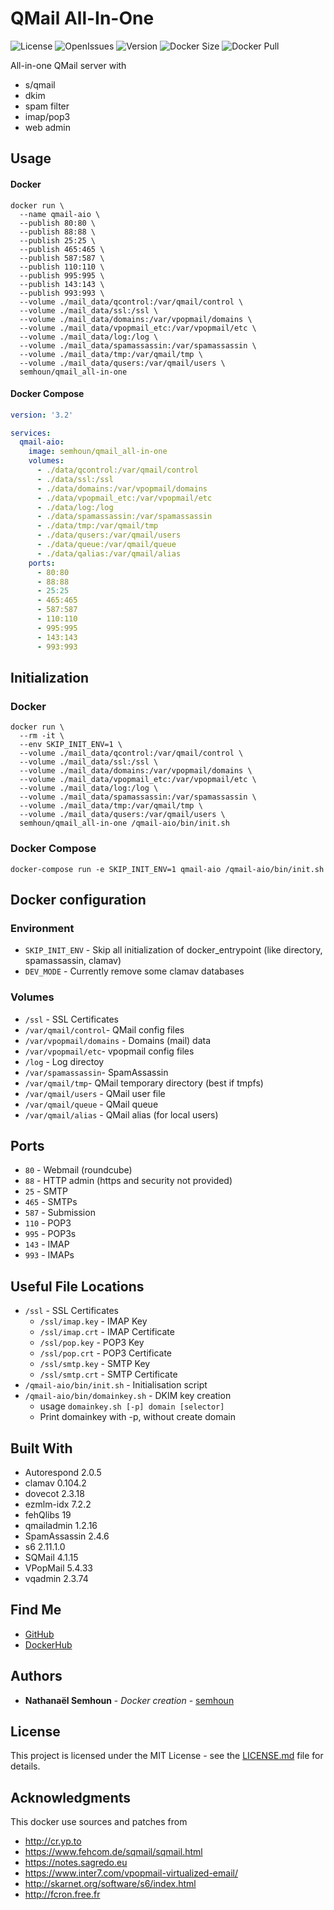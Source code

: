 # QMail All-In-One

![License](https://img.shields.io/github/license/semhoun/qmail_all-in-one) ![OpenIssues](https://img.shields.io/github/issues-raw/semhoun/qmail_all-in-one) ![Version](https://img.shields.io/github/v/tag/semhoun/qmail_all-in-one) ![Docker Size](https://img.shields.io/docker/image-size/semhoun/qmail_all-in-one)  ![Docker Pull](https://img.shields.io/docker/pulls/semhoun/qmail_all-in-one)


All-in-one QMail server with
  - s/qmail
  - dkim
  - spam filter
  - imap/pop3
  - web admin

## Usage

#### Docker

```shell
docker run \
  --name qmail-aio \
  --publish 80:80 \
  --publish 88:88 \
  --publish 25:25 \
  --publish 465:465 \
  --publish 587:587 \
  --publish 110:110 \
  --publish 995:995 \
  --publish 143:143 \
  --publish 993:993 \
  --volume ./mail_data/qcontrol:/var/qmail/control \
  --volume ./mail_data/ssl:/ssl \
  --volume ./mail_data/domains:/var/vpopmail/domains \
  --volume ./mail_data/vpopmail_etc:/var/vpopmail/etc \
  --volume ./mail_data/log:/log \
  --volume ./mail_data/spamassassin:/var/spamassassin \
  --volume ./mail_data/tmp:/var/qmail/tmp \
  --volume ./mail_data/qusers:/var/qmail/users \
  semhoun/qmail_all-in-one
```
#### Docker Compose
```yaml
version: '3.2'

services:
  qmail-aio:
    image: semhoun/qmail_all-in-one
    volumes:
      - ./data/qcontrol:/var/qmail/control
      - ./data/ssl:/ssl
      - ./data/domains:/var/vpopmail/domains
      - ./data/vpopmail_etc:/var/vpopmail/etc
      - ./data/log:/log
      - ./data/spamassassin:/var/spamassassin
      - ./data/tmp:/var/qmail/tmp
      - ./data/qusers:/var/qmail/users
      - ./data/queue:/var/qmail/queue
      - ./data/qalias:/var/qmail/alias
    ports:
      - 80:80
      - 88:88
      - 25:25
      - 465:465
      - 587:587
      - 110:110
      - 995:995
      - 143:143
      - 993:993
```

## Initialization
### Docker
```shell
docker run \
  --rm -it \
  --env SKIP_INIT_ENV=1 \
  --volume ./mail_data/qcontrol:/var/qmail/control \
  --volume ./mail_data/ssl:/ssl \
  --volume ./mail_data/domains:/var/vpopmail/domains \
  --volume ./mail_data/vpopmail_etc:/var/vpopmail/etc \
  --volume ./mail_data/log:/log \
  --volume ./mail_data/spamassassin:/var/spamassassin \
  --volume ./mail_data/tmp:/var/qmail/tmp \
  --volume ./mail_data/qusers:/var/qmail/users \
  semhoun/qmail_all-in-one /qmail-aio/bin/init.sh
```
### Docker Compose
```shell
docker-compose run -e SKIP_INIT_ENV=1 qmail-aio /qmail-aio/bin/init.sh
```

## Docker configuration
### Environment

* `SKIP_INIT_ENV` - Skip all initialization of docker_entrypoint (like directory, spamassassin, clamav)
* `DEV_MODE` - Currently remove some clamav databases

### Volumes

* `/ssl` - SSL Certificates
* `/var/qmail/control`- QMail config files
* `/var/vpopmail/domains` - Domains (mail) data
* `/var/vpopmail/etc`- vpopmail config files 
* `/log` - Log directoy
* `/var/spamassassin`- SpamAssassin
* `/var/qmail/tmp`- QMail temporary directory (best if tmpfs)
* `/var/qmail/users` - QMail user file
* `/var/qmail/queue` - QMail queue
* `/var/qmail/alias` - QMail alias (for local users) 

## Ports

* `80` - Webmail (roundcube)
* `88` - HTTP admin (https and security not provided)
* `25` - SMTP
* `465` - SMTPs
* `587` - Submission
* `110` - POP3
* `995` - POP3s
* `143` - IMAP
* `993` - IMAPs

## Useful File Locations
* `/ssl` - SSL Certificates
  * `/ssl/imap.key` - IMAP Key
  * `/ssl/imap.crt` - IMAP Certificate
  * `/ssl/pop.key` - POP3 Key
  * `/ssl/pop.crt` - POP3 Certificate
  * `/ssl/smtp.key` - SMTP Key
  * `/ssl/smtp.crt` - SMTP Certificate
* `/qmail-aio/bin/init.sh` - Initialisation script
* `/qmail-aio/bin/domainkey.sh` - DKIM key creation
  * usage `domainkey.sh [-p] domain [selector]`
  * Print domainkey with -p, without create domain

## Built With

* Autorespond 2.0.5
* clamav 0.104.2
* dovecot 2.3.18
* ezmlm-idx 7.2.2
* fehQlibs 19
* qmailadmin 1.2.16
* SpamAssassin 2.4.6
* s6 2.11.1.0
* SQMail 4.1.15
* VPopMail 5.4.33
* vqadmin 2.3.74

## Find Me

* [GitHub](https://github.com/semhoun/)
* [DockerHub](https://hub.docker.com/repository/docker/semhoun/sqmail)

## Authors

* **Nathanaël Semhoun** - *Docker creation* - [semhoun](https://gitlab.com/semhoun)


## License

This project is licensed under the MIT License - see the [LICENSE.md](LICENSE.md) file for details.

## Acknowledgments
This docker use sources and patches from

- http://cr.yp.to
- https://www.fehcom.de/sqmail/sqmail.html
- https://notes.sagredo.eu
- https://www.inter7.com/vpopmail-virtualized-email/
- http://skarnet.org/software/s6/index.html
- http://fcron.free.fr
